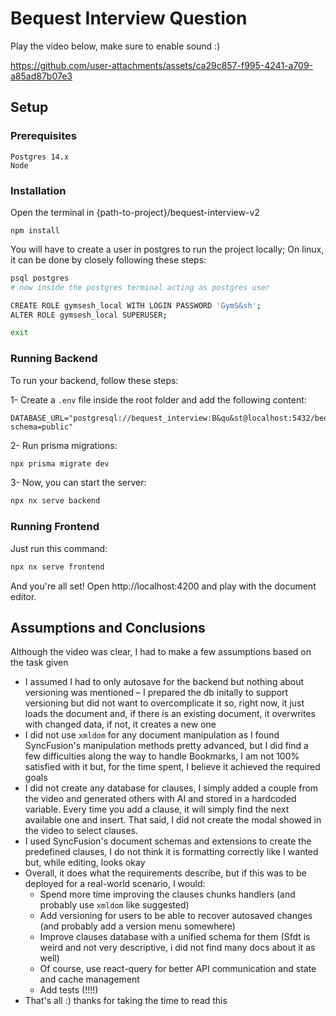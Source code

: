 # Bequest Interview Question

Play the video below, make sure to enable sound :)

https://github.com/user-attachments/assets/ca29c857-f995-4241-a709-a85ad87b07e3

## Setup

### Prerequisites

```
Postgres 14.x
Node
```

### Installation

Open the terminal in {path-to-project}/bequest-interview-v2

```
npm install
```

You will have to create a user in postgres to run the project locally;
On linux, it can be done by closely following these steps:

```sh
psql postgres
# now inside the postgres terminal acting as postgres user

CREATE ROLE gymsesh_local WITH LOGIN PASSWORD 'GymS&sh';
ALTER ROLE gymsesh_local SUPERUSER;

exit
```

### Running Backend

To run your backend, follow these steps:

1- Create a `.env` file inside the root folder and add the following content:

```
DATABASE_URL="postgresql://bequest_interview:B&qu&st@localhost:5432/bequest_interview?schema=public"
```

2- Run prisma migrations:

```sh
npx prisma migrate dev
```

3- Now, you can start the server:

```sh
npx nx serve backend
```

### Running Frontend

Just run this command:

```sh
npx nx serve frontend
```

And you're all set! Open http://localhost:4200 and play with the document editor.

## Assumptions and Conclusions

Although the video was clear, I had to make a few assumptions based on the task given

- I assumed I had to only autosave for the backend but nothing about versioning was mentioned – I prepared the db initally to support versioning but did not want to overcomplicate it so, right now, it just loads the document and, if there is an existing document, it overwrites with changed data, if not, it creates a new one
- I did not use `xmldom` for any document manipulation as I found SyncFusion's manipulation methods pretty advanced, but I did find a few difficulties along the way to handle Bookmarks, I am not 100% satisfied with it but, for the time spent, I believe it achieved the required goals
- I did not create any database for clauses, I simply added a couple from the video and generated others with AI and stored in a hardcoded variable. Every time you add a clause, it will simply find the next available one and insert. That said, I did not create the modal showed in the video to select clauses.
- I used SyncFusion's document schemas and extensions to create the predefined clauses, I do not think it is formatting correctly like I wanted but, while editing, looks okay
- Overall, it does what the requirements describe, but if this was to be deployed for a real-world scenario, I would:
  - Spend more time improving the clauses chunks handlers (and probably use `xmldom` like suggested)
  - Add versioning for users to be able to recover autosaved changes (and probably add a version menu somewhere)
  - Improve clauses database with a unified schema for them (Sfdt is weird and not very descriptive, i did not find many docs about it as well)
  - Of course, use react-query for better API communication and state and cache management
  - Add tests (!!!!)
- That's all :) thanks for taking the time to read this
